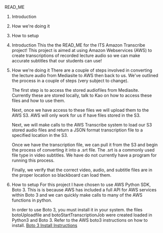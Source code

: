READ_ME 

1) Introduction
2) How we're doing it
3) How to setup 


1) Introduction
	This the the READ_ME for the ITS Amazon Transcribe project!
	This project is aimed at using Amazon Webservices (AWS) to 
	create transcriptions of recorded lecture audio so we can make
	accurate subtitles that our students can use!

2) How we're doing it
	There are a couple of steps involved in converting the lecture
	audio from Mediasite to AWS then back to us. We've outlined
	the process in a couple of steps (very subject to change).
	
	The first step is to access the stored audiofiles from Mediasite.
	Currently these are stored locally, talk to Kao on how to access
	these files and how to use them.

	Next, once we have access to these files we will upload them to the
	AWS S3. AWS will only work for us if have files stored in the S3.
	
	Next, we will make calls to the AWS Transcribe system to load our S3
	stored audio files and return a JSON format transcription file to a
	specified location in the S3.

	Once we have the transcription file, we can pull it from the S3 and 
	begin the process of converting it into a .srt file. The .srt is a
	commonly used file type in video subtitles. We have do not currently
	have a program for running this process.

	Finally, we verify that the correct video, audio, and subtitle files
	are in the proper location so blackboard can load them.

3) How to setup
	For this project I have chosen to use AWS Python SDK, Boto 3. This is
	is because AWS has included a full API for AWS services within Boto 3
	and we can quickly make calls to many of the AWS functions in python.

	In order to use Boto 3, you must install it in your system.
	the files botoUploadfile and botoStartTranscriptionJob were created 
	loaded in Python3 and Boto 3. Refer to the AWS boto3 instructions on
	how to install. [Boto 3 Install Instructions](boto3.amazonaws.com/v1/documentation/api/latest/guide/quickstart.html)
